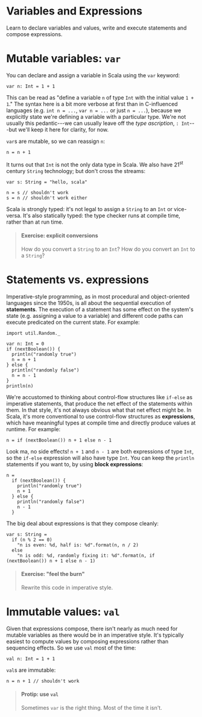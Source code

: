 # Variables and Expressions

Learn to declare variables and values, write and execute statements and compose expressions.

# Mutable variables: `var`

You can declare and assign a variable in Scala using the `var` keyword:

    var n: Int = 1 + 1

This can be read as "define a variable `n` of type `Int` with the initial value `1 + 1`." The syntax here is a bit more verbose at first than in C-influenced languages (e.g. `int n = ...`, `var n = ...` or just `n = ...`), because we explicitly state we're defining a variable with a particular type. We're not usually this pedantic---we can usually leave off the _type ascription_, `: Int`---but we'll keep it here for clarity, for now.

`var`s are mutable, so we can reassign `n`:

    n = n + 1

It turns out that `Int` is not the only data type in Scala. We also have 21<sup>st</sup> century `String` technology; but don't cross the streams:

    var s: String = "hello, scala"

    n = s // shouldn't work
    s = n // shouldn't work either

Scala is strongly typed: it's not legal to assign a `String` to an `Int` or vice-versa. It's also statically typed: the type checker runs at compile time, rather than at run time.

> #### Exercise: explicit conversions
> How do you convert a `String` to an `Int`? How do you convert an `Int` to a `String`?

# Statements vs. expressions

Imperative-style programming, as in most procedural and object-oriented languages since the 1950s, is all about the sequential execution of **statements**. The execution of a statement has some effect on the system's state (e.g. assigning a value to a variable) and different code paths can execute predicated on the current state. For example:

    import util.Random._

    var n: Int = 0
    if (nextBoolean()) {
      println("randomly true")
      n = n + 1
    } else {
      println("randomly false")
      n = n - 1
    }
    println(n)

We're accustomed to thinking about control-flow structures like `if-else` as imperative statements, that produce the net effect of the statements within them. In that style, it's not always obvious what that net effect might be. In Scala, it's more conventional to use control-flow structures as **expressions**, which have meaningful types at compile time and directly produce values at runtime. For example:

    n = if (nextBoolean()) n + 1 else n - 1

Look ma, no side effects! `n + 1` and `n - 1` are both expressions of type `Int`, so the `if-else` expression will also have type `Int`. You can keep the `println` statements if you want to, by using **block expressions**:

    n =
      if (nextBoolean()) {
        println("randomly true")
        n + 1
      } else {
        println("randomly false")
        n - 1
      }

The big deal about expressions is that they compose cleanly:

    var s: String =
      if (n % 2 == 0)
        "n is even: %d, half is: %d".format(n, n / 2)
      else
        "n is odd: %d, randomly fixing it: %d".format(n, if (nextBoolean()) n + 1 else n - 1)

> #### Exercise: "feel the burn"
> Rewrite this code in imperative style.

# Immutable values: `val`

Given that expressions compose, there isn't nearly as much need for mutable variables as there would be in an imperative style. It's typically easiest to compute values by composing expressions rather than sequencing effects. So we use `val` most of the time:

    val n: Int = 1 + 1

`val`s are immutable:

    n = n + 1 // shouldn't work

> #### Protip: use `val`
> Sometimes `var` is the right thing. Most of the time it isn't.